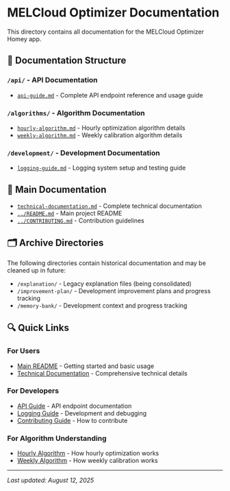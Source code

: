 # MELCloud Optimizer Documentation

This directory contains all documentation for the MELCloud Optimizer Homey app.

## 📁 Documentation Structure

### `/api/` - API Documentation
- [`api-guide.md`](api/api-guide.md) - Complete API endpoint reference and usage guide

### `/algorithms/` - Algorithm Documentation  
- [`hourly-algorithm.md`](algorithms/hourly-algorithm.md) - Hourly optimization algorithm details
- [`weekly-algorithm.md`](algorithms/weekly-algorithm.md) - Weekly calibration algorithm details

### `/development/` - Development Documentation
- [`logging-guide.md`](development/logging-guide.md) - Logging system setup and testing guide

## 📖 Main Documentation

- [`technical-documentation.md`](technical-documentation.md) - Complete technical documentation
- [`../README.md`](../README.md) - Main project README
- [`../CONTRIBUTING.md`](../CONTRIBUTING.md) - Contribution guidelines

## 🗂️ Archive Directories

The following directories contain historical documentation and may be cleaned up in future:

- `/explanation/` - Legacy explanation files (being consolidated)
- `/improvement-plan/` - Development improvement plans and progress tracking
- `/memory-bank/` - Development context and progress tracking

## 🔍 Quick Links

### For Users
- [Main README](../README.md) - Getting started and basic usage
- [Technical Documentation](technical-documentation.md) - Comprehensive technical details

### For Developers  
- [API Guide](api/api-guide.md) - API endpoint documentation
- [Logging Guide](development/logging-guide.md) - Development and debugging
- [Contributing Guide](../CONTRIBUTING.md) - How to contribute

### For Algorithm Understanding
- [Hourly Algorithm](algorithms/hourly-algorithm.md) - How hourly optimization works
- [Weekly Algorithm](algorithms/weekly-algorithm.md) - How weekly calibration works

---

*Last updated: August 12, 2025*
